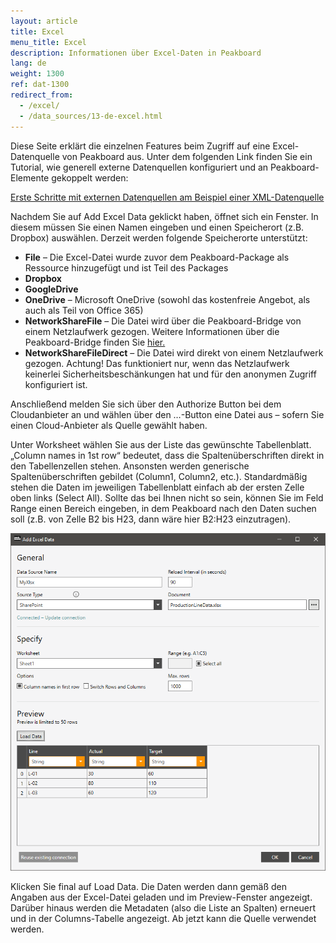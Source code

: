 ```yaml
---
layout: article
title: Excel
menu_title: Excel
description: Informationen über Excel-Daten in Peakboard
lang: de
weight: 1300
ref: dat-1300
redirect_from:
  - /excel/
  - /data_sources/13-de-excel.html
---
```

Diese Seite erklärt die einzelnen Features beim Zugriff auf eine Excel-Datenquelle von Peakboard aus. Unter dem folgenden Link finden Sie ein Tutorial, wie generell externe Datenquellen konfiguriert und an Peakboard-Elemente gekoppelt werden:

[Erste Schritte mit externen Datenquellen am Beispiel einer XML-Datenquelle](/tutorials/03-de-xml-daten.html)

Nachdem Sie auf Add Excel Data geklickt haben, öffnet sich ein Fenster. In diesem müssen Sie einen Namen eingeben und einen Speicherort (z.B. Dropbox) auswählen. Derzeit werden folgende Speicherorte unterstützt:

*    **File** – Die Excel-Datei wurde zuvor dem Peakboard-Package als Ressource hinzugefügt und ist Teil des Packages
*    **Dropbox**
*    **GoogleDrive**
*    **OneDrive** – Microsoft OneDrive (sowohl das kostenfreie Angebot, als auch als Teil von Office 365)
*    **NetworkShareFile** –  Die Datei wird über die Peakboard-Bridge von einem Netzlaufwerk gezogen. Weitere Informationen über die Peakboard-Bridge finden Sie [hier.](/administration/01-de-install.html)
*    **NetworkShareFileDirect** – Die Datei wird direkt von einem Netzlaufwerk gezogen. Achtung! Das funktioniert nur, wenn das Netzlaufwerk keinerlei Sicherheitsbeschänkungen hat und für den anonymen Zugriff konfiguriert ist.

Anschließend melden Sie sich über den Authorize Button bei dem Cloudanbieter an und wählen über den …-Button eine Datei aus – sofern Sie einen Cloud-Anbieter als Quelle gewählt haben.

Unter Worksheet wählen Sie aus der Liste das gewünschte Tabellenblatt. „Column names in 1st row“ bedeutet, dass die Spaltenüberschriften direkt in den Tabellenzellen stehen. Ansonsten werden generische Spaltenüberschriften gebildet (Column1, Column2, etc.). Standardmäßig stehen die Daten im jeweiligen Tabellenblatt einfach ab der ersten Zelle oben links (Select All). Sollte das bei Ihnen nicht so sein, können Sie im Feld Range einen Bereich eingeben, in dem Peakboard nach den Daten suchen soll (z.B. von Zelle B2 bis H23, dann wäre hier B2:H23 einzutragen).

 ![Add Excel Data Dialog](/assets/images/data-sources/excel/add-excel-data.png)

 Klicken Sie final auf Load Data. Die Daten werden dann gemäß den Angaben aus der Excel-Datei geladen und im Preview-Fenster angezeigt. Darüber hinaus werden die Metadaten (also die Liste an Spalten) erneuert und in der Columns-Tabelle angezeigt. Ab jetzt kann die Quelle verwendet werden.
